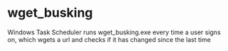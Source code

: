 # wget_busking

Windows Task Scheduler runs wget_busking.exe every time a user signs on, which wgets a url and checks if it has changed since the last time
